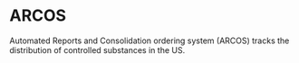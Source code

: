 # ARCOS
Automated Reports and Consolidation ordering system (ARCOS) tracks the distribution of controlled substances in the US.
